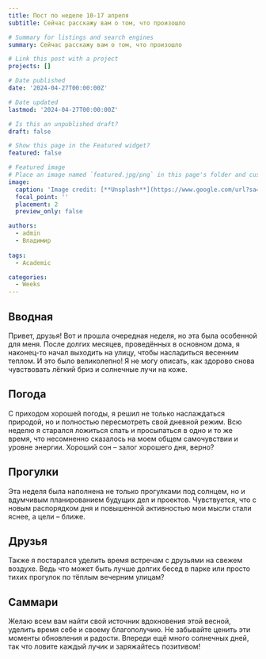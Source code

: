 ```yaml
---
title: Пост по неделе 10-17 апреля
subtitle: Сейчас расскажу вам о том, что произошло 

# Summary for listings and search engines
summary: Сейчас расскажу вам о том, что произошло 

# Link this post with a project
projects: []

# Date published
date: '2024-04-27T00:00:00Z'

# Date updated
lastmod: '2024-04-27T00:00:00Z'

# Is this an unpublished draft?
draft: false

# Show this page in the Featured widget?
featured: false

# Featured image
# Place an image named `featured.jpg/png` in this page's folder and customize its options here.
image:
  caption: 'Image credit: [**Unsplash**](https://www.google.com/url?sa=i&url=https%3A%2F%2Fwww.anglocelt.ie%2F2023%2F05%2F30%2Fsunny-weather-and-blue-skies-ahead%2F&psig=AOvVaw0OduRJT1Hz3_ptPs8sQQOO&ust=1712496881568000&source=images&cd=vfe&opi=89978449&ved=0CBIQjRxqFwoTCMjZo5TarYUDFQAAAAAdAAAAABAE)'
  focal_point: ''
  placement: 2
  preview_only: false

authors:
  - admin
  - Владимир
  
tags:
  - Academic

categories:
  - Weeks
---
```


## Вводная

Привет, друзья! Вот и прошла очередная неделя, но эта была особенной для меня. После долгих месяцев, проведённых в основном дома, я наконец-то начал выходить на улицу, чтобы насладиться весенним теплом. И это было великолепно! Я не могу описать, как здорово снова чувствовать лёгкий бриз и солнечные лучи на коже.

## Погода

С приходом хорошей погоды, я решил не только наслаждаться природой, но и полностью пересмотреть свой дневной режим. Всю неделю я старался ложиться спать и просыпаться в одно и то же время, что несомненно сказалось на моем общем самочувствии и уровне энергии. Хороший сон – залог хорошего дня, верно?

## Прогулки

Эта неделя была наполнена не только прогулками под солнцем, но и вдумчивым планированием будущих дел и проектов. Чувствуется, что с новым распорядком дня и повышенной активностью мои мысли стали яснее, а цели – ближе.

## Друзья

Также я постарался уделить время встречам с друзьями на свежем воздухе. Ведь что может быть лучше долгих бесед в парке или просто тихих прогулок по тёплым вечерним улицам?

## Саммари

Желаю всем вам найти свой источник вдохновения этой весной, уделить время себе и своему благополучию. Не забывайте ценить эти моменты обновления и радости. Впереди ещё много солнечных дней, так что ловите каждый лучик и заряжайтесь позитивом! 
